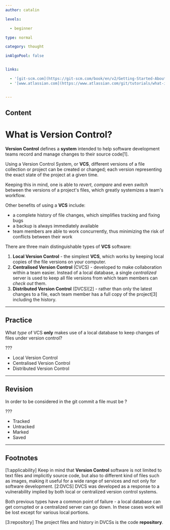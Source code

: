 ```yaml
---
author: catalin

levels:

  - beginner

type: normal

category: thought

inAlgoPool: false


links:

  - '[git-scm.com](https://git-scm.com/book/en/v2/Getting-Started-About-Version-Control){website}'
  - '[www.atlassian.com](https://www.atlassian.com/git/tutorials/what-is-version-control){website}'


---
```

## Content
# What is Version Control?

**Version Control** defines a **system** intended to help software development teams record and manage changes to their source code[1].

Using a Version Control System, or **VCS**, different versions of a file collection or project can be created or changed; each version representing the exact state of the project at a given time.

Keeping this in mind, one is able to *revert*, *compare* and even *switch* between the versions of a project's files, which greatly systemizes a team's workflow.

Other benefits of using a **VCS** include:
- a complete history of file changes, which simplifies tracking and fixing bugs
- a backup is always immediately available
- team members are able to work concurrently, thus minimizing the risk of conflicts between their work

There are three main distinguishable types of **VCS** software:

1. **Local Version Control** - the simplest  **VCS**, which works by keeping local copies of the file versions on your computer.
2. **Centralised Version Control** (CVCS) - developed to make collaboration within a team easier. Instead of a local database, a single *centralized* server is used to keep all file versions from which team members can *check out* them.
3. **Distributed Version Control** (DVCS)[2] - rather than only the latest changes to a file, each team member has a full copy of the project[3] including the history.

---
## Practice

What *type* of VCS **only** makes use of a local database to keep changes of files under version control?

???

* Local Version Control 
* Centralised Version Control
* Distributed Version Control

---
## Revision

In order to be considered in the git commit a file must be ?

???

* Tracked
* Untracked
* Marked
* Saved

---
## Footnotes
[1:applicability]
Keep in mind that **Version Control** software is not limited to text files and implicitly source code, but also to different kind of files such as images, making it useful for a wide range of services and not only for software development.
[2:DVCS]
DVCS was developed as a response to a vulnerability implied by both local or centralized version control systems.

Both previous types have a common point of failure - a local database can get corrupted or a centralized server can go down. In these cases work will be lost except for various local portions.

[3:repository]
The project files and history in DVCSs is the code **repository**.
